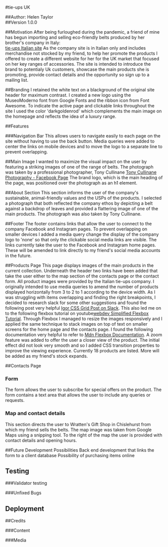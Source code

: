 #tie-ups UK 


##Author: Helen Taylor  
##Version 1.0.0

##Motivation
After being furloughed during the pandemic, a friend of mine has begun importing and selling eco-friendly belts produced by her brother's company in Italy:  
[tie-ups Italian site](https://www.tie-ups.it/?v=1471e3d26b3e)
As the company site is in Italian only and includes merchandise not stocked by my friend, to help her promote the products I offered to create a  different website for her for the UK market that focused on her key ranges of accessories. The site is intended to introduce the brand to potentialy Uk customers, showcase the main products she is promoting, provide contact details and the opportunity so sign up to a mailing list.

##Branding
I retained the white text on a blackground of the original site header for maximum contrast.  I created a new logo using the MuseoModerno font from Google Fonts and the ribbon icon from Font Awesome.
To indicate the active page and clickable links throughout the site I used the color 'darkgoldenrod' which complements the main image on the homepage and reflects the idea of a luxury range.

##Features

###Navigation Bar
This allows users to navigate easily to each page on the site without having to use the back button.
Media queries were added to center the links on mobile devices and to move the logo to a separate line to prevent overlapping. 

##Main Image
I wanted to maximize the visual impact on the user by featuring a striking images of one of the range of belts.
The photograph was taken by a professional photographer, Tony Cullinane [Tony Cullinane Photography - Facebook Page](https://www.facebook.com/TonyCullinanePhotography) 
The brand logo, which is the main heading of the page, was positioned over the photograph as an h1 element.

##About Section
This section informs the user of the company's sustainable, animal-friendly values and the USPs of the products.
I selected a photograph that both reflected the company ethos by depicting a belt against a backdrop of leaves and provided a flattering image of one of the main products. The photograph was also taken by Tony Cullinane.


##Footer
The footer contains links that allow the user to connect to the company Facebook and Instagram pages.
To prevent overlapping on smaller devices I added a media query change the display of the company logo to 'none' so that only the clickable social media links are visible.
The links currently take the user to the Facebook and Instagram home pages. These will be amended to link directly to my friend's social media accounts in the future.

##Products Page
This page displays images of the main products in the current collection.
Underneath the header two links have been added that take the user either to the map section of the contacts page or the contact form.
All product images were provided by the Italian tie-ups company.
I originally intended to use media queries to amend the number of products displayed horizontally from 3 to 2 to 1 according to the device width.  As I was struggling with items overlapping and finding the right breakpoints, I decided to research slack for some other suggestions and found the following post very helpful [Igor CSS Grid Post on Slack](https://code-institute-room.slack.com/archives/C0L316Z96/p1620317611161800). This also led me on to the following flexbox tutorial on youtube[webdev Simplified Flexbox Tutorial](https://www.youtube.com/watch?v=fYq5PXgSsbE).
Through Flexbox I managed to resize the images responsively and I applied the same technique to stack images on top of text on smaller screens for the home page and the contacts page.  I found the following documentation very helpful to refer to [Mdn Flexbox Documentation](https://developer.mozilla.org/en-US/docs/Learn/CSS/CSS_layout/Flexbox).
A zoom feature was added to offer the user a closer view of the product. The initial effect did not look very smooth and so I added CSS transition properties to improve the viewing experience. 
Currently 18 products are listed. More will be added as my friend's stock expands.


##Contacts Page

### Form
The form allows the user to subscribe for special offers on the product.
The form contains a text area that allows the user to include any queries or requests.

### Map and contact details
This section directs the user to Wratten's Gift Shop in Chislehurst from which my friend sells the belts. The map image was taken from Google Maps using a snipping tool.
To the right of the map the user is provided with contact details and opening hours.

##Future Development Possibilities
Back end development that links the form to a client database
Possibility of purchasing items online

## Testing

###Validator testing

###Unfixed Bugs


## Deployment


##Credits

###Content


###Media






